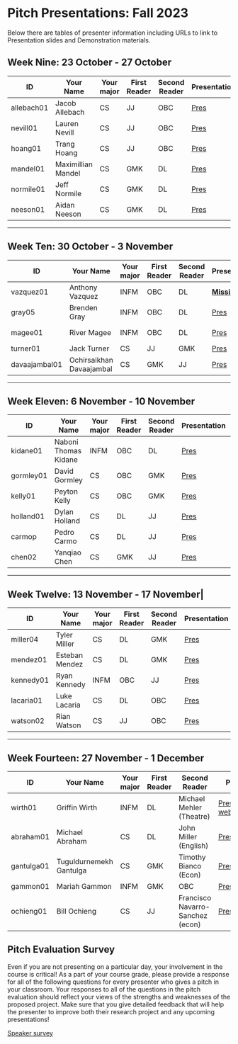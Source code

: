 # Pitch Presentations: Fall 2023

Below there are tables of presenter information including URLs to link to Presentation slides and Demonstration materials.

## **Week Nine**: 23 October - 27 October

|ID|Your Name|Your major|First Reader|Second Reader|Presentation| Demo
|-------------|---------|----------|------------|-------------|-----|---|
allebach01|Jacob Allebach    |CS|JJ|OBC| [Pres](https://drive.google.com/file/d/12c0raksgbUnmDXQRcPzk65mzO184fU2D/view?usp=sharing)| [Demo](https://drive.google.com/file/d/16Kpg_eBIZOnS0xLOCtF9LS3nL81p1kU3/view?usp=sharing)
nevill01  |Lauren Nevill     |CS|JJ|OBC| [Pres](https://drive.google.com/file/d/1JBtmmpzmE8Kk-xptVJaW38Q4nRk0uK00/view?usp=sharing)| [Demo](https://drive.google.com/file/d/170H7JKIqtSA9Wt-kHtpkWBEclCuOQpA7/view?usp=sharing)
hoang01   |Trang Hoang       |CS|JJ|OBC| [Pres](https://drive.google.com/file/d/1ZUlIeGyB9Ss_1ZrHgM56DgXHlq_BdUuE/view?usp=sharing)| [Demo](https://drive.google.com/file/d/1CBm7fkHcd-ikq4-dfe41JLH6iib1VMcK/view?usp=sharing)
mandel01  |Maximillian Mandel|CS|GMK|DL| [Pres](https://drive.google.com/file/d/1RXh2RRpBBmUOKeEp9kNlAD6IjQV7pGul/view?usp=sharing)| Live demo
normile01 |Jeff Normile      |CS|GMK|DL| [Pres](https://drive.google.com/file/d/1DzOdBEnDktM0aE7dOCQmOs0V1zVKrjrj/view?usp=sharing)| Live demo
neeson01  |Aidan Neeson      |CS|GMK|DL| [Pres](https://drive.google.com/file/d/15Ku2nadMjXBVs9ScCR2Tshgpp6kBEBuq/view?usp=sharing)| [Demo](https://drive.google.com/file/d/1Oc1ZtiH_a-5q6VCpTqlnfuE1a2FEE3-I/view?usp=sharing)


---

## **Week Ten**: 30 October - 3 November

|ID|Your Name|Your major|First Reader|Second Reader|Presentation| Demo
|-------------|---------|----------|------------|-------------|-----|---|
vazquez01   |Anthony Vazquez                |INFM|OBC|DL | [**Missing**](http) | [**Missing**](http)
gray05	    |Brenden Gray	                |INFM|OBC|DL | [Pres](https://drive.google.com/file/d/17sO8B6yzup8uaVIgpa4cRoXElVM2ZgId/view?usp=sharing) | [Demo](https://docs.google.com/file/d/14HAsw2HQA0oczrxdwK3S3945jB-9qpPp/preview)
magee01	    |River Magee	                |INFM|OBC|DL | [Pres](https://docs.google.com/presentation/d/1B_3XXbVeGRUFJ_ejNKNgMvLseAsLHArJsOy7zs70ucI/edit?usp=sharing) | video in slides
turner01	|Jack Turner	                |CS  |JJ |GMK| [Pres](https://drive.google.com/file/d/12QHMTx0u4SiDLrN-MiW4vCq3bo1v29J7/view?usp=sharing) | [Demo](https://drive.google.com/file/d/1JDVFbZSOPtWEePKtRAnbS7YCDrbh3XcW/view?usp=sharing)
davaajambal01   |Ochirsaikhan Davaajambal   |CS  |GMK|JJ | [Pres](https://drive.google.com/file/d/11ixnV2_yfiw_YERSsMVCAEaka_-APyDJ/view?usp=sharing) | [Demo](https://docs.google.com/file/d/1SGCBPWwLw3T-cn_LDSd4QLmX7YqJ4DMG/preview)

---

## **Week Eleven**: 6 November - 10 November

|ID|Your Name|Your major|First Reader|Second Reader|Presentation| Demo
|-------------|---------|----------|------------|-------------|-----|---|
kidane01	|Naboni Thomas Kidane   |INFM|OBC|DL| [Pres](https://drive.google.com/file/d/10pnz6LD8dlVh2Y_Eo-p_czSHIkhzhjQJ/view?usp=sharing) | [Demo](https://www.youtube.com/watch?v=tgGWHM0on8U)
gormley01	|David Gormley	        |CS|OBC|GMK| [Pres](https://drive.google.com/file/d/1ad1kLOyWynyiWG4ivdJ2u8PZRh5fZO6e/view?usp=sharing) | [Demo](https://drive.google.com/file/d/1Z6x_Lz4lHnIES-1t1so20bYNCeYwSo9G/view?usp=sharing)
kelly01	    |Peyton Kelly	        |CS|OBC|GMK| [Pres](https://docs.google.com/presentation/d/1FxnnU9gDnou7fdsN-4HzqIhljv9oJw0uC9skkxdCKNc/edit#slide=id.g742e3e7cd_1_16) | [Demo](https://drive.google.com/file/d/1Q5IaEMSF4-ley_kTcPdxreSReoaw3WAq/view?usp=sharing)
holland01	|Dylan Holland	        |CS|DL|JJ| [Pres](https://drive.google.com/file/d/1k8M2gi3u17xFUdGAFWK8NPpkL7gA8ws6/view?usp=sharing) | [Demo](https://www.youtube.com/watch?v=x-9UTvif5d4)
carmop	    |Pedro Carmo	        |CS|DL|JJ| [Pres](https://drive.google.com/file/d/1mBAJDl-2Pt116td64aX4_h_347qfMPGs/view?usp=sharing) | [Demo](https://drive.google.com/file/d/1TkItqt5I9_iH5eIjmefDTGoPPRZbroKu/view)
chen02	    |Yanqiao Chen	        |CS|GMK|JJ| [Pres](https://drive.google.com/file/d/1w-BInXkiPE0MNzxVJAapaDjZmdTwlUqR/view?usp=sharing) | [Demo](https://www.youtube.com/watch?v=OBYw6WYSyV0)

---

## **Week Twelve**: 13 November - 17 November|

|ID|Your Name|Your major|First Reader|Second Reader|Presentation| Demo
|-------------|---------|----------|------------|-------------|-----|---|
miller04	|Tyler Miller	|CS		|DL	|GMK| [Pres](https://drive.google.com/file/d/1pB1rhck7Wpli_GFj5OSyzYJaM3i4x5Rv/view?usp=sharing) | [Demo](https://docs.google.com/file/d/1_EAl1iZsgmd6dnML11AJFyvSuVSJ1LTH/preview)
mendez01	|Esteban Mendez	|CS		|DL	|GMK| [Pres](https://drive.google.com/file/d/114O8H0y8vZG6evueoP8GH7-CDc8EHT_t/view?usp=sharing) | [Demo](https://docs.google.com/file/d/1wB8BXkAQ0PsFG59wTA9njA4XOeTMuvRL/preview)
kennedy01	|Ryan Kennedy	|INFM	|OBC|JJ| [Pres](https://drive.google.com/file/d/1-X-mi50EOMPM_9zU0ezmxen8CGFSpf-F/view?usp=sharing) | [Demo](https://drive.google.com/file/d/1tzd_Uij8pSPks5kPsmqc4lYXbuVfKROx/view)
lacaria01	|Luke Lacaria	|CS		|DL	|OBC| [Pres](https://docs.google.com/presentation/d/1zKwzTCVal2OMm1TIqjNFbEfmsQrSHepIMinVVDKbsbw/edit#slide=id.p) | [Demo](https://www.youtube.com/watch?v=Y_6gc8axY1Q)
watson02	|Rian Watson	|CS		|JJ	|OBC| [Pres](https://drive.google.com/file/d/14WUGHJRqti_-40VE9kSkaNjCcWj-K3iM/view?usp=sharing) | Live demo

---

## **Week Fourteen**: 27 November - 1 December

|ID|Your Name|Your major|First Reader|Second Reader|Presentation| Demo
|-------------|---------|----------|------------|-------------|-----|---|
wirth01     |Griffin Wirth	        |INFM|DL	|Michael Mehler (Theatre)| [Pres_slides](https://drive.google.com/file/d/1nhST3aC-rlevIhnckosIYtznRIdSII5x/view?usp=sharing),[Pres-website](https://allegheny-light.gitbook.io/vectorworks-spotlight-manual/)| [**demo1**](https://www.youtube.com/watch?v=dn2kKnMOJDs&ab_channel=GriffinWirth),[**demo2**](https://www.youtube.com/watch?v=EWwGY3UfDYE&ab_channel=GriffinWirth),[**demo3**](https://www.youtube.com/watch?v=sztsyCuQkVw&ab_channel=GriffinWirth)
abraham01	|Michael Abraham	    |CS|DL	    |John Miller (English)| [Pres](https://drive.google.com/file/d/1OmH9gs5dVUpiDxonWimJRvYcu7jllzxv/view?usp=sharing) | [Demo](https://drive.google.com/file/d/1WPxGgW_icAz4lRHKuHfXKyoc9cykiXBY/view)
gantulga01  |Tuguldurnemekh Gantulga|CS|GMK	    |Timothy Bianco (Econ)| [Pres](https://drive.google.com/file/d/18G2pX7X8URB9oxN6gqi1jJwQyuBeukX2/view?usp=sharing) | [Demo](https://www.youtube.com/watch?v=D953F3yN7aQ)
gammon01    |Mariah Gammon          |INFM|GMK	|OBC | [Pres](https://drive.google.com/file/d/164u0cjR4YCJgrG0MBj7BaCx6XaWjZ4ix/view?usp=sharing) | [**Missing**](http)
ochieng01   |Bill Ochieng           |CS|JJ      |Francisco Navarro-Sanchez (econ)| [Pres](https://drive.google.com/file/d/1VdpcsKubcfnAP10-e7S2wxH95C9twMSv/view?usp=sharing) | [Demo](https://www.youtube.com/watch?v=44UbiYnpN-w)


## Pitch Evaluation Survey

Even if you are not presenting on a particular day, your involvement in the course is critical! As a part of your course grade, please provide a response for all of the following questions for every presenter who gives a pitch in your classroom. Your responses to all of the questions in the pitch evaluation should reflect your views of the strengths and weaknesses of the proposed project. Make sure that you give detailed feedback that will help the presenter to improve both their research project and any upcoming presentations!

[Speaker survey](https://forms.gle/Rg3AmS8YjDHEDSY27)

<!-- The below url provider code opens a new window for each click. Would this be helpful? 
<a href="" target="_blank">Pres</a>|
<a href="" target="_blank">Demo</a> -->
